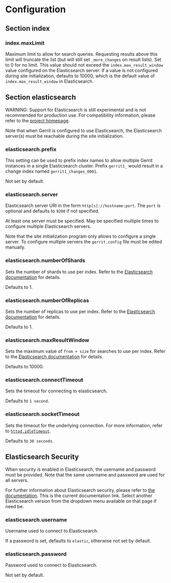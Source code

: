 # Configuration

## Section index

### index.maxLimit

Maximum limit to allow for search queries. Requesting results above this limit will truncate the
list (but will still set `_more_changes` on result lists). Set to 0 for no limit. This value
should not exceed the `index.max_result_window` value configured on the Elasticsearch server. If a
value is not configured during site initialization, defaults to 10000, which is the default value
of `index.max_result_window` in Elasticsearch.

## Section elasticsearch

WARNING: Support for Elasticsearch is still experimental and is not recommended for production
use. For compatibility information, please refer to the [project homepage](https://www.gerritcodereview.com/elasticsearch.html).

Note that when Gerrit is configured to use Elasticsearch, the Elasticsearch
server(s) must be reachable during the site initialization.

### elasticsearch.prefix

This setting can be used to prefix index names to allow multiple Gerrit instances in a single
Elasticsearch cluster. Prefix `gerrit1_` would result in a change index named
`gerrit1_changes_0001`.

Not set by default.

### elasticsearch.server

Elasticsearch server URI in the form `http[s]://hostname:port`. The `port` is optional and defaults
to `9200` if not specified.

At least one server must be specified. May be specified multiple times to configure multiple
Elasticsearch servers.

Note that the site initialization program only allows to configure a single
server. To configure multiple servers the `gerrit.config` file must be edited
manually.

### elasticsearch.numberOfShards

Sets the number of shards to use per index. Refer to the
[Elasticsearch documentation](https://www.elastic.co/guide/en/elasticsearch/reference/current/index-modules.html#_static_index_settings) for details.

Defaults to 1.

### elasticsearch.numberOfReplicas

Sets the number of replicas to use per index. Refer to the
[Elasticsearch documentation](https://www.elastic.co/guide/en/elasticsearch/reference/current/index-modules.html#dynamic-index-settings) for details.

Defaults to 1.

### elasticsearch.maxResultWindow

Sets the maximum value of `from + size` for searches to use per index. Refer to the
[Elasticsearch documentation](https://www.elastic.co/guide/en/elasticsearch/reference/current/index-modules.html#dynamic-index-settings) for details.

Defaults to 10000.

### elasticsearch.connectTimeout

Sets the timeout for connecting to elasticsearch.

Defaults to `1 second`.

### elasticsearch.socketTimeout

Sets the timeout for the underlying connection. For more information, refer to
[`httpd.idleTimeout`](https://gerrit-documentation.storage.googleapis.com/Documentation/3.5.2/config-gerrit.html#httpd.idleTimeout).

Defaults to `30 seconds`.

## Elasticsearch Security

When security is enabled in Elasticsearch, the username and password must be provided. Note that
the same username and password are used for all servers.

For further information about Elasticsearch security, please refer to
[the documentation](https://www.elastic.co/guide/en/elasticsearch/reference/current/security-getting-started.html). This is the current documentation link. Select another Elasticsearch version from the dropdown menu available on that page if need be.

### elasticsearch.username

Username used to connect to Elasticsearch.

If a password is set, defaults to `elastic`, otherwise not set by default.

### elasticsearch.password

Password used to connect to Elasticsearch.

Not set by default.
